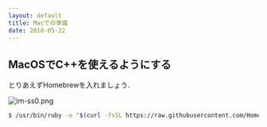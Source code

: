 ```yaml
---
layout: default
title: Macでの準備
date: 2018-05-22
---
```


## MacOSでC++を使えるようにする

とりあえずHomebrewを入れましょう.

![im-ss0.png](/images/im-ss0.png)

```sh
$ /usr/bin/ruby -e "$(curl -fsSL https://raw.githubusercontent.com/Homebrew/install/master/install)"
```

